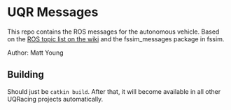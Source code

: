 # UQR Messages
This repo contains the ROS messages for the autonomous vehicle. Based on the [ROS topic list on the wiki](https://wiki-uqracing.uqcloud.net/display/2022/ROS+Topic+List) and the fssim_messages package in fssim.

Author: Matt Young

## Building
Should just be `catkin build`. After that, it will become available in all other UQRacing projects automatically.
